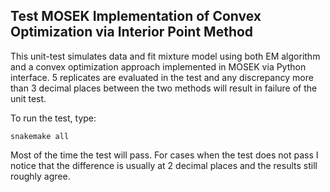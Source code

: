 ## Test MOSEK Implementation of Convex Optimization via Interior Point Method
This unit-test simulates data and fit mixture model using both EM algorithm and a convex optimization approach implemented in MOSEK via Python interface. 5 replicates are evaluated in the test and any discrepancy more than 3 decimal places between the two methods will result in failure of the unit test.

To run the test, type:

```
snakemake all
```

Most of the time the test will pass. For cases when the test does not pass I notice that the difference is usually at 2 decimal places and the results still roughly agree.
